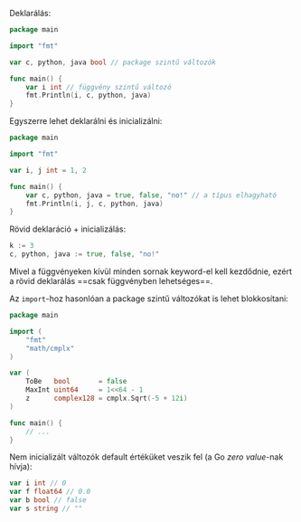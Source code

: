 Deklarálás:
```go
package main

import "fmt"

var c, python, java bool // package szintű változók

func main() {
	var i int // függvény szintű változó
	fmt.Println(i, c, python, java)
}
```

Egyszerre lehet deklarálni és inicializálni:
```go
package main

import "fmt"

var i, j int = 1, 2

func main() {
	var c, python, java = true, false, "no!" // a típus elhagyható
	fmt.Println(i, j, c, python, java)
}
```

Rövid deklaráció + inicializálás:
```go
k := 3
c, python, java := true, false, "no!"
```
Mivel a függvényeken kívül minden sornak keyword-el kell kezdődnie, ezért a rövid deklarálás ==csak függvényben lehetséges==.

Az `import`-hoz hasonlóan a package szintű változókat is lehet blokkosítani:
```go
package main

import (
	"fmt"
	"math/cmplx"
)

var (
	ToBe   bool       = false
	MaxInt uint64     = 1<<64 - 1
	z      complex128 = cmplx.Sqrt(-5 + 12i)
)

func main() {
	// ...
}
```

Nem inicializált változók default értéküket veszik fel (a Go *zero value*-nak hívja):
```go
var i int // 0
var f float64 // 0.0
var b bool // false
var s string // ""
```